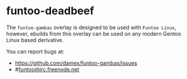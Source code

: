 funtoo-deadbeef
===============
 
The `funtoo-gambas` overlay is designed to be used with `Funtoo Linux`, however, ebuilds from this overlay can be used on any modern Gentoo Linux based derivative.

You can report bugs at:
 
* https://github.com/damex/funtoo-gambas/issues
* #funtoo@irc.freenode.net

